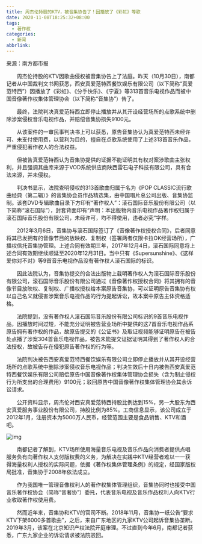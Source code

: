 ```yaml
---
title: 周杰伦持股的KTV，被音集协告了！因播放了《彩虹》等歌
date: 2020-11-08T18:25:32+08:00
tags:
  - 著作权
categories:
  - 新闻
abbrlink:
---
```


来源：南方都市报

　　周杰伦持股的KTV因歌曲侵权被音集协告上了法庭。昨天（10月30日），南都记者从中国裁判文书网获悉，西安真爱范特西餐饮娱乐有限公司（以下简称“真爱范特西”）因播放了《彩虹》、《分手快乐》、《宁夏》等313首音乐电视作品而被中国音像著作权集体管理协会（以下简称“音集协”）告了。

　　最终，法院判决真爱范特西立即停止播放并从其开设经营场所的点歌系统中删除涉案侵权音乐电视作品，并赔偿音集协损失9100元。

　　从该案件的一审民事判决书上可以获悉，原告音集协认为真爱范特西未经许可、未支付使用费，以营利为目的，擅自在点歌系统使用了上述313首音乐作品，严重侵犯著作权人的合法权益。

　　但被告真爱范特西认为音集协提供的证据不能证明其有权对案涉歌曲主张权利，并且强调其曲库来源于VOD系统供应商陕西雷石电子科技有限公司，具有合法来源，并未侵权。

　　判决书显示，法院查明侵权的313首歌曲归属于名为《POP CLASSIC流行歌曲经典（第二辑）》的音集协会员作品精选集，由中国唱片总公司出版、音集协监制。该套DVD专辑歌曲目录下方印有“著作权人”：滚石国际音乐股份有限公司（以下简称“滚石国际”），封套背面印有“声明：本出版物内音乐电视作品著作权归属于滚石国际音乐股份有限公司，未经许可，均不得使用，违者必究”字样。

　　2012年3月6日，音集协与滚石国际签订了《音像著作权授权合同》，后者同意将其已发拥有的音像节目的放映权、复制权（签署两者仅限卡拉OK经营场所），广播权信托音集协管理。上述合同有效期三年，2017年12月4日，滚石国际同意将上述合同有效期继续顺延至2020年12月31日。当中只有《Supersunshine》、《这样爱你对不对》等9首音乐电视作品没有著作权人滚石国际的标识。

　　因此法院认为，音集协提交的合法出版物上载明著作权人为滚石国际音乐股份有限公司，滚石国际音乐股份有限公司通过《音像著作权授权合同》将其拥有的音像节目放映权、复制权、广播权授权给本案原告音集协，可以证明原告音集协有权以自己名义就侵害涉案音乐电视作品的行为提起诉讼，故本案中原告主体资格适格。

　　法院提到，没有著作权人滚石国际音乐股份有限公司标识的9首音乐电视作品，因播放时间过短，不能充分证明被告营业场所中提供的这7首音乐电视作品系原告拥有著作权的作品，故原告提交的《公证书》及取证视频能够证明原告在被告处点播了涉案304首音乐电视作品，被告未能提交证据证明其得到了著作权人的合法授权，故被告存在侵犯原告著作权的行为等。

　　法院判决被告西安真爱范特西餐饮娱乐有限公司立即停止播放并从其开设经营场所的点歌系统中删除涉案侵权音乐电视作品；判决生效后十日内被告西安真爱范特西餐饮娱乐有限公司赔偿原告中国音像著作权集体管理协会损失（含为制止侵权行为所支出的合理费用）9100元；驳回原告中国音像著作权集体管理协会其余诉讼请求。

　　公开资料显示，周杰伦对西安真爱范特西持股比例达到15%，另一大股东为西安真爱服务事业股份有限公司，持股比例为85%。工商信息显示，该公司成立于2012年1月，注册资本为5000万人民币，经营范围主要是食品销售、KTV和酒吧。

![img](https://cdn.jsdelivr.net/gh/yakeing/Documentation@main/Hexo/images/c04a-kcieyvz0286588.jpg)

　　南都记者了解到，KTV场所使用海量音乐电视及音乐作品向消费者提供点唱服务负有向著作权人支付版权费的义务，为解决在实践中KTV经营者难以一一获得海量权利人授权的实际问题，依据《著作权集体管理条例》的规定，经国家版权局批准，音集协于2008年依法成立。

　　作为我国唯一管理音像权利人的著作权集体管理组织，音集协同时也接受中国音乐著作权协会（简称“音著协”）委托，代表音乐电视及音乐作品权利人向KTV行业收取著作权使用费。

　　然而近年来，音集协和KTV的官司不断。2018年11月，音集协一纸公告“要求KTV下架6000多首歌曲”，之后，来自广东地区的九家KTV公司起诉音集协垄断。2019年3月，该案在北京知识产权法院开庭审理。不过直到今年6月，南都记者获悉，广东九家企业的诉讼请求被法院驳回。